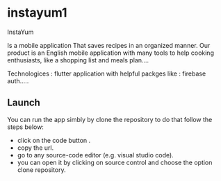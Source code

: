 # instayum1

InstaYum

Is a mobile application 
That saves recipes in an organized manner.
Our product is an English mobile application with many tools to help cooking enthusiasts, like a shopping list and meals plan.... 

Technologices :
flutter application with helpful packges like : firebase auth.....



## Launch

You can run the app simbly by clone the repository to do that follow the steps below:

- click on the code button .
- copy the url.
- go to any source-code editor (e.g. visual studio code).
- you can open it by clicking on source control and choose the option clone repository.

